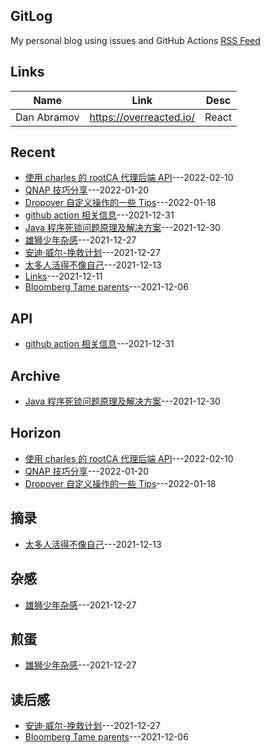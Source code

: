 ## GitLog 
My personal blog using issues and GitHub Actions [RSS Feed](https://bxb100.github.io/blog/feed.xml)
## Links
| Name | Link | Desc |
| ---- | ---- | ---- |
| Dan Abramov | https://overreacted.io/ | React |

## Recent
- [使用 charles 的 rootCA  代理后端 API](https://github.com/bxb100/blog/issues/10)---2022-02-10
- [QNAP 技巧分享](https://github.com/bxb100/blog/issues/9)---2022-01-20
- [Dropover 自定义操作的一些 Tips](https://github.com/bxb100/blog/issues/8)---2022-01-18
- [github action 相关信息](https://github.com/bxb100/blog/issues/7)---2021-12-31
- [Java 程序死锁问题原理及解决方案](https://github.com/bxb100/blog/issues/6)---2021-12-30
- [雄狮少年杂感](https://github.com/bxb100/blog/issues/5)---2021-12-27
- [安迪·威尔-挽救计划](https://github.com/bxb100/blog/issues/4)---2021-12-27
- [太多人活得不像自己](https://github.com/bxb100/blog/issues/3)---2021-12-13
- [Links](https://github.com/bxb100/blog/issues/2)---2021-12-11
- [Bloomberg Tame parents](https://github.com/bxb100/blog/issues/1)---2021-12-06

## API
- [github action 相关信息](https://github.com/bxb100/blog/issues/7)---2021-12-31


## Archive
- [Java 程序死锁问题原理及解决方案](https://github.com/bxb100/blog/issues/6)---2021-12-30


## Horizon
- [使用 charles 的 rootCA  代理后端 API](https://github.com/bxb100/blog/issues/10)---2022-02-10
- [QNAP 技巧分享](https://github.com/bxb100/blog/issues/9)---2022-01-20
- [Dropover 自定义操作的一些 Tips](https://github.com/bxb100/blog/issues/8)---2022-01-18


## 摘录
- [太多人活得不像自己](https://github.com/bxb100/blog/issues/3)---2021-12-13


## 杂感
- [雄狮少年杂感](https://github.com/bxb100/blog/issues/5)---2021-12-27


## 煎蛋
- [雄狮少年杂感](https://github.com/bxb100/blog/issues/5)---2021-12-27


## 读后感
- [安迪·威尔-挽救计划](https://github.com/bxb100/blog/issues/4)---2021-12-27
- [Bloomberg Tame parents](https://github.com/bxb100/blog/issues/1)---2021-12-06

